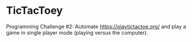 # TicTacToey
Programming Challenge #2: Automate https://playtictactoe.org/ and play a game in single player mode (playing versus the computer).

